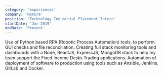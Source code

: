 ```yaml
---
category: 'experiences'
company: 'Nomura'
position: 'Technology Industrial Placement Intern'
startDate: 'Jun 2019'
endDate: 'Present'
---
```


Use of Python based RPA (Robotic Process Automation) tools, to perform GUI checks and file reconciliation. Creating full stack monitoring tools and dashboards with a Node, ReactJS, ExpressJS, MongoDB stack to help my team support the Fixed Income Desks Trading applications. Automation of deployment of software to production using tools such as Ansible, Jenkins, GitLab and Docker.
